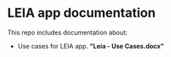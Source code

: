 # LEIA app documentation

This repo includes documentation about:
- Use cases for LEIA app. **"Leia - Use Cases.docx"**
